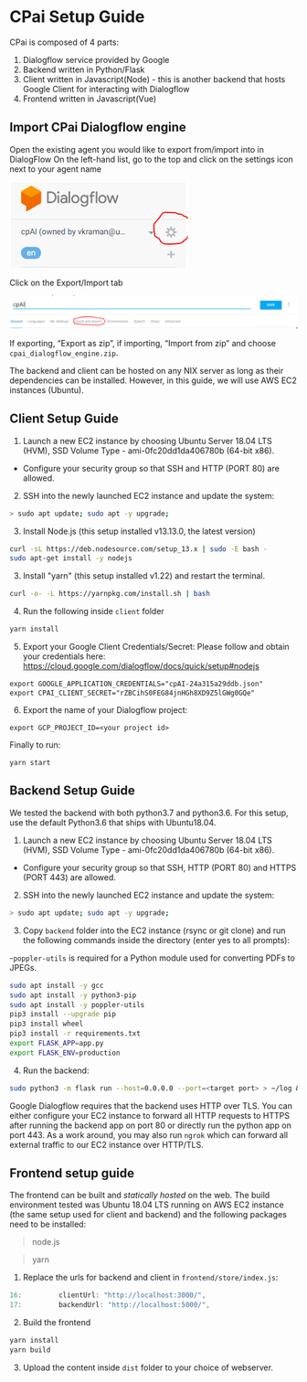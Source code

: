 # CPai Setup Guide

CPai is composed of 4 parts:

1. Dialogflow service provided by Google
2. Backend written in Python/Flask
3. Client written in Javascript(Node) - this is another backend that hosts Google Client for interacting with Dialogflow
4. Frontend written in Javascript(Vue)

## Import CPai Dialogflow engine

Open the existing agent you would like to export from/import into in DialogFlow
On the left-hand list, go to the top and click on the settings icon next to your agent name

<img src='dialogflow1.png'/>

Click on the Export/Import tab

<img src='dialogflow2.png'/>

If exporting, “Export as zip”, if importing, “Import from zip” and choose `cpai_dialogflow_engine.zip`.

The backend and client can be hosted on any NIX server as long as their dependencies can be installed.
However, in this guide, we will use AWS EC2 instances (Ubuntu).

## Client Setup Guide

1. Launch a new EC2 instance by choosing Ubuntu Server 18.04 LTS (HVM), SSD Volume Type - ami-0fc20dd1da406780b (64-bit x86).

-   Configure your security group so that SSH and HTTP (PORT 80) are allowed.

2. SSH into the newly launched EC2 instance and update the system:

```sh
> sudo apt update; sudo apt -y upgrade;
```

3. Install Node.js (this setup installed v13.13.0, the latest version)

```sh
curl -sL https://deb.nodesource.com/setup_13.x | sudo -E bash -
sudo apt-get install -y nodejs
```

3. Install "yarn" (this setup installed v1.22) and restart the terminal.

```sh
curl -o- -L https://yarnpkg.com/install.sh | bash
```

4. Run the following inside `client` folder

```sh
yarn install
```

5. Export your Google Client Credentials/Secret:
   Please follow and obtain your credentials here: https://cloud.google.com/dialogflow/docs/quick/setup#nodejs

```
export GOOGLE_APPLICATION_CREDENTIALS="cpAI-24a315a29ddb.json"
export CPAI_CLIENT_SECRET="rZBCihS0FEG84jnHGh8XD9Z5lGWg0GQe"
```

6. Export the name of your Dialogflow project:

```
export GCP_PROJECT_ID=<your project id>
```

Finally to run:

```
yarn start
```

## Backend Setup Guide

We tested the backend with both python3.7 and python3.6. For this setup, use the default Python3.6 that ships with Ubuntu18.04.

1. Launch a new EC2 instance by choosing Ubuntu Server 18.04 LTS (HVM), SSD Volume Type - ami-0fc20dd1da406780b (64-bit x86).

-   Configure your security group so that SSH, HTTP (PORT 80) and HTTPS (PORT 443) are allowed.

2. SSH into the newly launched EC2 instance and update the system:

```sh
> sudo apt update; sudo apt -y upgrade;
```

3. Copy `backend` folder into the EC2 instance (rsync or git clone) and run the following commands inside the directory (enter yes to all prompts):

-`poppler-utils` is required for a Python module used for converting PDFs to JPEGs.

```sh
sudo apt install -y gcc
sudo apt install -y python3-pip
sudo apt install -y poppler-utils
pip3 install --upgrade pip
pip3 install wheel
pip3 install -r requirements.txt
export FLASK_APP=app.py
export FLASK_ENV=production
```

4. Run the backend:

```sh
sudo python3 -m flask run --host=0.0.0.0 --port=<target port> > ~/log &
```

Google Dialogflow requires that the backend uses HTTP over TLS. You can either configure your EC2 instance to forward all HTTP requests to HTTPS after running the backend app on port 80 or directly run the python app on port 443. As a work around, you may also run `ngrok` which can forward all external traffic to our EC2 instance over HTTP/TLS.

## Frontend setup guide

The frontend can be built and _statically hosted_ on the web. The build environment tested was Ubuntu 18.04 LTS running on AWS EC2 instance (the same setup used for client and backend) and the following packages need to be installed:

> node.js

> yarn

1. Replace the urls for backend and client in `frontend/store/index.js`:

```js
16:         clientUrl: "http://localhost:3000/",
17:         backendUrl: "http://localhost:5000/",
```

2. Build the frontend

```sh
yarn install
yarn build
```

3. Upload the content inside `dist` folder to your choice of webserver.
